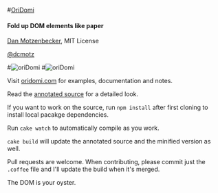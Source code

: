 #[OriDomi](http://oridomi.com)
#### Fold up DOM elements like paper
[Dan Motzenbecker](http://oxism.com), MIT License

[@dcmotz](http://twitter.com/dcmotz)

#![oriDomi](http://oxism.com/images/oridomi.png)
#![oriDomi](http://oxism.com/images/oridomi2.png)

Visit [oridomi.com](http://oridomi.com) for examples, documentation and notes.

Read the [annotated source](http://oridomi.com/docs/oridomi.html)
for a detailed look.

If you want to work on the source, run `npm install` after first cloning to
install local pacakge dependencies.

Run `cake watch` to automatically compile as you work.

`cake build` will update the annotated source and the minified version as well.

Pull requests are welcome. When contributing, please commit just the `.coffee`
file and I'll update the build when it's merged.

The DOM is your oyster.

